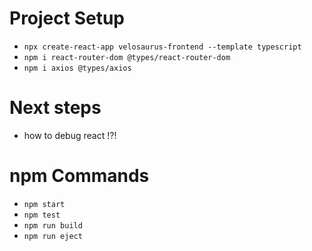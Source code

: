 # Project Setup
- `npx create-react-app velosaurus-frontend --template typescript`
- `npm i react-router-dom @types/react-router-dom`
- `npm i axios @types/axios`



# Next steps
- how to debug react !?!


# npm Commands
- `npm start`
- `npm test`
- `npm run build`
- `npm run eject`
